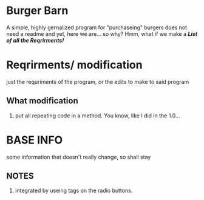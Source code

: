 # Burger Barn
A simple, highly gernalized program for "purchaseing" burgers
does not need a readme
and yet, here we are... so why?
Hmm, what if we make a ***List of all the Reqrirments!***
# Reqrirments/ modification
just the requriments of the program, or the edits to make to said program
## What modification
1. put all repeating code in a method. You know, like I did in the 1.0...


# BASE INFO
some information that doesn't really change, so shall stay





























## NOTES
1. integrated by useing tags on the radio buttons. 